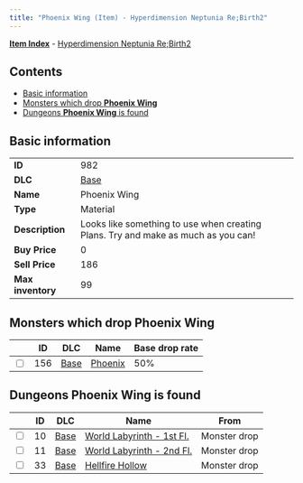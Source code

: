 ```yaml
---
title: "Phoenix Wing (Item) - Hyperdimension Neptunia Re;Birth2"
---
```


[**Item Index**](/neptunia/rb2/item/index.html) - [Hyperdimension Neptunia Re;Birth2](/neptunia/rb2)

## Contents

- [Basic information](#basic-information)
- [Monsters which drop **Phoenix Wing**](#monsters-which-drop-phoenix-wing)
- [Dungeons **Phoenix Wing** is found](#dungeons-phoenix-wing-is-found)

## Basic information

|   |   |
| -- | -- |
| **ID** | 982 |
| **DLC** | [Base](/neptunia/rb2/dlc/0-base.html) |
| **Name** | Phoenix Wing |
| **Type** | Material |
| **Description** | Looks like something to use when creating Plans. Try and make as much as you can! |
| **Buy Price** | 0 |
| **Sell Price** | 186 |
| **Max inventory** | 99 |

## Monsters which drop **Phoenix Wing**

|    | ID | DLC | Name | Base drop rate |
| -- | -- | --- | ---- | -------------- |
| <input type="checkbox" id="rb2-monster-0-156" class="trackbox" /> | 156 | [Base](/neptunia/rb2/dlc/0-base.html) | [Phoenix](/neptunia/rb2/monster/0-156-phoenix.html) | 50% |

## Dungeons **Phoenix Wing** is found

|    | ID | DLC | Name | From |
| -- | -- | --- | ---- | ---- |
| <input type="checkbox" id="rb2-dungeon-0-10" class="trackbox" /> | 10 | [Base](/neptunia/rb2/dlc/0-base.html) | [World Labyrinth - 1st Fl.](/neptunia/rb2/dungeon/0-10-world-labyrinth-1st-fl.html) | Monster drop |
| <input type="checkbox" id="rb2-dungeon-0-11" class="trackbox" /> | 11 | [Base](/neptunia/rb2/dlc/0-base.html) | [World Labyrinth - 2nd Fl.](/neptunia/rb2/dungeon/0-11-world-labyrinth-2nd-fl.html) | Monster drop |
| <input type="checkbox" id="rb2-dungeon-0-33" class="trackbox" /> | 33 | [Base](/neptunia/rb2/dlc/0-base.html) | [Hellfire Hollow](/neptunia/rb2/dungeon/0-33-hellfire-hollow.html) | Monster drop |